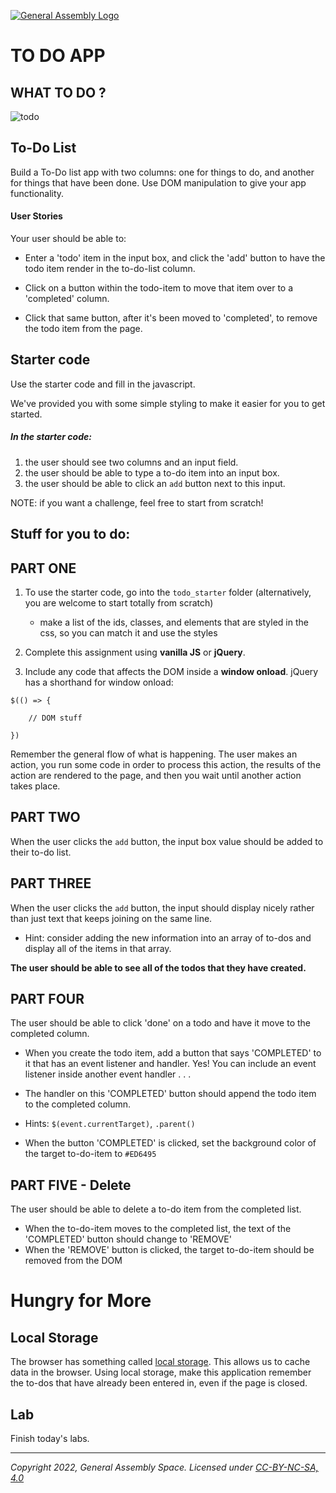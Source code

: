 [![General Assembly Logo](https://ga-dash.s3.amazonaws.com/production/assets/logo-9f88ae6c9c3871690e33280fcf557f33.png)](https://generalassemb.ly)

# TO DO APP

## WHAT TO DO ?

![todo](https://i.imgur.com/usMkA4g.png)


## To-Do List
Build a To-Do list app with two columns: one for things to do, and another for things that have been done. Use DOM manipulation to give your app functionality.

#### User Stories
Your user should be able to:

- Enter a 'todo' item in the input box, and click the 'add' button to have the todo item render in the to-do-list column.

- Click on a button within the todo-item to move that item over to a 'completed' column.

- Click that same button, after it's been moved to 'completed', to remove the todo item from the page.

## Starter code
Use the starter code and fill in the javascript.

We've provided you with some simple styling to make it easier for you to get started.

##### In the starter code:
1. the user should see two columns and an input field.
1. the user should be able to type a to-do item into an input box.
1. the user should be able to click an `add` button next to this input.

NOTE: if you want a challenge, feel free to start from scratch!

## Stuff for you to do:


## PART ONE


1. To use the starter code, go into the `todo_starter` folder (alternatively, you are welcome to start totally from scratch)
    - make a list of the ids, classes, and elements that are styled in the css, so you can match it and use the styles

1. Complete this assignment using **vanilla JS** or **jQuery**.

1. Include any code that affects the DOM inside a **window onload**. jQuery has a shorthand for window onload:

```
$(() => {

	// DOM stuff

})
```
Remember the general flow of what is happening. The user makes an action, you run some code in order to process this action, the results of the action are rendered to the page, and then you wait until another action takes place.

## PART TWO

When the user clicks the `add` button, the input box value should be added to their to-do list.

## PART THREE
When the user clicks the `add` button, the input should display nicely rather than just text that keeps joining on the same line.

- Hint: consider adding the new information into an array of to-dos and display all of the items in that array.

**The user should be able to see all of the todos that they have created.**

## PART FOUR

The user should be able to click 'done' on a todo and have it move to the completed column.

- When you create the todo item, add a button that says 'COMPLETED' to it that has an event listener and handler. Yes! You can include an event listener inside another event handler . . .

- The handler on this 'COMPLETED' button should append the todo item to the completed column.

- Hints: `$(event.currentTarget)`, `.parent()`

- When the button 'COMPLETED' is clicked, set the background color of the target to-do-item to `#ED6495`


## PART FIVE - Delete

The user should be able to delete a to-do item from the completed list.

- When the to-do-item moves to the completed list, the text of the 'COMPLETED' button should change to 'REMOVE'
- When the 'REMOVE' button is clicked, the target to-do-item should be removed from the DOM  

# Hungry for More

## Local Storage

The browser has something called [local storage](https://developer.mozilla.org/en-US/docs/Web/Guide/API/DOM/Storage). This allows us to cache data in the browser. Using local storage, make this application remember the to-dos that have already been entered in, even if the page is closed.

## Lab
Finish today's labs.

---

_Copyright 2022, General Assembly Space. Licensed under [CC-BY-NC-SA, 4.0](https://creativecommons.org/licenses/by-nc-sa/4.0/)_

